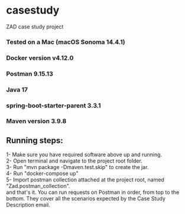 # casestudy
ZAD case study project

### Tested on a Mac (macOS Sonoma 14.4.1)
### Docker version v4.12.0
### Postman 9.15.13
### Java 17
### spring-boot-starter-parent 3.3.1
### Maven version 3.9.8

## Running steps:
1- Make sure you have required software above up and running.  
2- Open terminal and navigate to the project root folder.  
3- Run "mvn package -Dmaven.test.skip" to create the jar.  
4- Run "docker-compose up"  
5- Import postman collection attached at the project root, named "Zad.postman_collection".  
and that's it. You can run requests on Postman in order, from top to the bottom. They cover all the scenarios expected by the Case Study Description email.  
